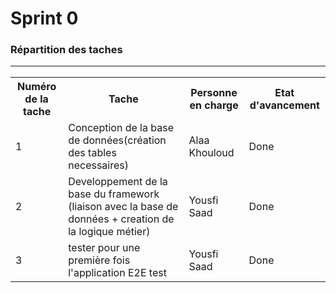 <h1>Sprint 0</1>
<h3>Répartition des taches</3>
<hr>
<table>
  <tr>
    <th>Numéro de la tache</th> 
    <th>Tache</th>
    <th>Personne en charge</th>
    <th>Etat d'avancement</th>
  </tr>
  <tr>
    <td>1</td>
    <td>Conception de la base de données(création des tables necessaires)</td> 
    <td>Alaa Khouloud</td> 
    <td>Done</td>
  </tr>
  <tr>
    <td>2</td>
    <td>Developpement de la base du framework (liaison avec la base de données + creation de la logique métier)</td> 
    <td>Yousfi Saad</td> 
    <td>Done</td>
  </tr>
  <tr>
    <td>3</td>
    <td>tester pour une première fois l'application E2E test</td> 
    <td>Yousfi Saad</td> 
    <td>Done</td>
  </tr>
  </table>
